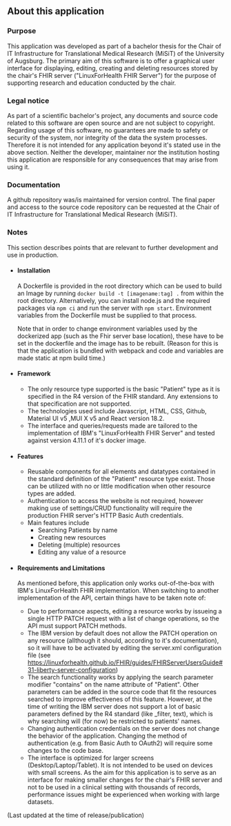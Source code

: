 ## About this application

### Purpose

This application was developed as part of a bachelor thesis for the Chair of IT Infrastructure for Translational Medical Research (MiSiT) of the University of Augsburg. The primary aim of this software is to offer a graphical user interface for displaying, editing, creating and deleting resources stored by the chair's FHIR server ("LinuxForHealth FHIR Server") for the purpose of supporting research and education conducted by the chair.

### Legal notice

As part of a scientific bachelor's project, any documents and source code related to this software are open source and are not subject to copyright. Regarding usage of this software, no guarantees are made to safety or security of the system, nor integrity of the data the system processes. Therefore it is not intended for any application beyond it's stated use in the above section. Neither the developer, maintainer nor the institution hosting this application are responsible for any consequences that may arise from using it.

### Documentation

A github repository was/is maintained for version control. The final paper and access to the source code repository can be requested at the Chair of IT Infrastructure for Translational Medical Research (MiSiT).

### Notes

This section describes points that are relevant to further development and use in production.

- #### Installation

  A Dockerfile is provided in the root directory which can be used to build an Image by running `docker build -t [imagename:tag] .` from within the root directory. Alternatively, you can install node.js and the required packages via `npm ci` and run the server with `npm start`. Environment variables from the Dockerfile must be supplied to that process.

  Note that in order to change environment variables used by the dockerized app (such as the Fhir server base location), these have to be set in the dockerfile and the image has to be rebuilt. (Reason for this is that the application is bundled with webpack and code and variables are made static at npm build time.)

- #### Framework
  - The only resource type supported is the basic "Patient" type as it is specified in the R4 version of the FHIR standard. Any extensions to that specification are not supported.
  - The technologies used include Javascript, HTML, CSS, Github, Material UI v5 ,MUI X v5 and React version 18.2.
  - The interface and queries/requests made are tailored to the implementation of IBM's "LinuxForHealth FHIR Server" and tested against version 4.11.1 of it's docker image.
- #### Features
  - Reusable components for all elements and datatypes contained in the standard definition of the "Patient" resource type exist. Those can be utilized with no or little modification when other resource types are added.
  - Authentication to access the website is not required, however making use of settings/CRUD functionality will require the production FHIR server's HTTP Basic Auth credentials.
  - Main features include
    - Searching Patients by name
    - Creating new resources
    - Deleting (multiple) resources
    - Editing any value of a resource
- #### Requirements and Limitations
  As mentioned before, this application only works out-of-the-box with IBM's LinuxForHealth FHIR implementation. When switching to another implementation of the API, certain things have to be taken note of:
  - Due to performance aspects, editing a resource works by issueing a single HTTP PATCH request with a list of change operations, so the API must support PATCH methods.
  - The IBM version by default does not allow the PATCH operation on any resource (allthough it should, according to it's documentation), so it will have to be activated by editing the server.xml configuration file (see https://linuxforhealth.github.io/FHIR/guides/FHIRServerUsersGuide#31-liberty-server-configuration)
  - The search functionality works by applying the search parameter modifier "contains" on the name attribute of "Patient". Other parameters can be added in the source code that fit the resources searched to improve effectivenes of this feature. However, at the time of writing the IBM server does not support a lot of basic parameters defined by the R4 standard (like \_filter, text), which is why searching will (for now) be restricted to patients' names.
  - Changing authentication credentials on the server does not change the behavior of the application. Changing the method of authentication (e.g. from Basic Auth to OAuth2) will require some changes to the code base.
  - The interface is optimized for larger screens (Desktop/Laptop/Tablet). It is not intended to be used on devices with small screens.
    As the aim for this application is to serve as an interface for making smaller changes for the chair's FHIR server and not to be used in a clinical setting with thousands of records, performance issues might be experienced when working with large datasets.

(Last updated at the time of release/publication)
